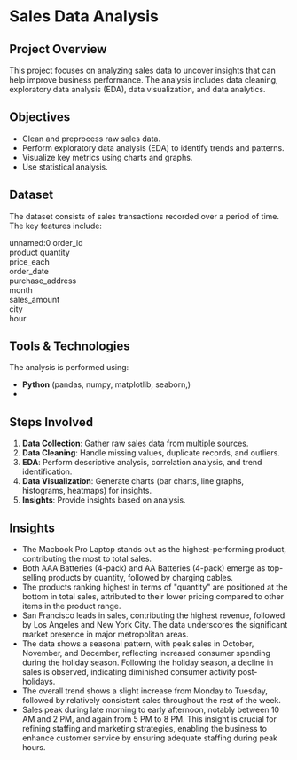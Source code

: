 # Sales Data Analysis

## Project Overview

This project focuses on analyzing sales data to uncover insights that can help improve business performance. The analysis includes data cleaning, exploratory data analysis (EDA), data visualization, and data analytics.

## Objectives

- Clean and preprocess raw sales data.
- Perform exploratory data analysis (EDA) to identify trends and patterns.
- Visualize key metrics using charts and graphs.
- Use statistical analysis.

## Dataset

The dataset consists of sales transactions recorded over a period of time. The key features include:

unnamed:0
order_id	
product	
quantity	
price_each	
order_date	
purchase_address	
month	
sales_amount	
city	
hour

## Tools & Technologies

The analysis is performed using:

- **Python** (pandas, numpy, matplotlib, seaborn,)
- 
## Steps Involved

1. **Data Collection**: Gather raw sales data from multiple sources.
2. **Data Cleaning**: Handle missing values, duplicate records, and outliers.
3. **EDA**: Perform descriptive analysis, correlation analysis, and trend identification.
4. **Data Visualization**: Generate charts (bar charts, line graphs, histograms, heatmaps) for insights.
5. **Insights**: Provide insights based on analysis.

## Insights

- The Macbook Pro Laptop stands out as the highest-performing product, contributing the most to total sales.
- Both AAA Batteries (4-pack) and AA Batteries (4-pack) emerge as top-selling products by quantity, followed by charging cables.
- The products ranking highest in terms of "quantity" are positioned at the bottom in total sales, attributed to their lower pricing compared to other items in the product range.
- San Francisco leads in sales, contributing the highest revenue, followed by Los Angeles and New York City. The data underscores the significant market presence in major metropolitan areas.
- The data shows a seasonal pattern, with peak sales in October, November, and December, reflecting increased consumer spending during the holiday season. Following the holiday season, a decline in sales is observed, indicating diminished consumer activity post-holidays.
- The overall trend shows a slight increase from Monday to Tuesday, followed by relatively consistent sales throughout the rest of the week.
- Sales peak during late morning to early afternoon, notably between 10 AM and 2 PM, and again from 5 PM to 8 PM. This insight is crucial for refining staffing and marketing strategies, enabling the business to enhance customer service by ensuring adequate staffing during peak hours.





